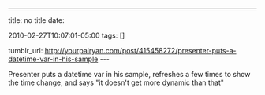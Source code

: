 ---
title: no title
date:

 2010-02-27T10:07:01-05:00 
tags:  []

tumblr_url:
http://yourpalryan.com/post/415458272/presenter-puts-a-datetime-var-in-his-sample
\-\--

Presenter puts a datetime var in his sample, refreshes a few times to
show the time change, and says "it doesn't get more dynamic than that"
